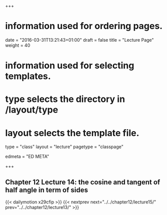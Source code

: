 +++
# information used for ordering pages.
date = "2016-03-31T13:21:43+01:00"
draft = false
title = "Lecture Page"
weight = 40

# information used for selecting templates.
# type selects the directory in /layout/type
# layout selects the template file.

type   = "class"
layout = "lecture"
pagetype = "classpage"





edmeta = "ED META"

+++
## Chapter 12 Lecture 14: the cosine and tangent of half angle in term of sides
{{< dailymotion x29cfip >}}
{{< nextprev next="../../chapter12/lecture15/"     prev="../../chapter12/lecture13/"  >}}

